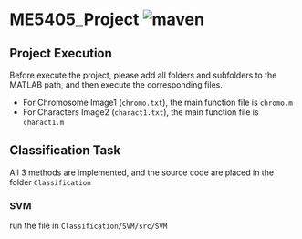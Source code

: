 # ME5405_Project ![maven](https://img.shields.io/badge/NUS-ME5405-blue)
## Project Execution
Before execute the project, please add all folders and subfolders to the MATLAB path, and then execute the corresponding files.
- For Chromosome Image1 (`chromo.txt`), the main function file is `chromo.m`
- For Characters Image2 (`charact1.txt`), the main function file is `charact1.m`

## Classification Task
All 3 methods are implemented, and the source code are placed in the folder `Classification`
### SVM
run the file in `Classification/SVM/src/SVM`
